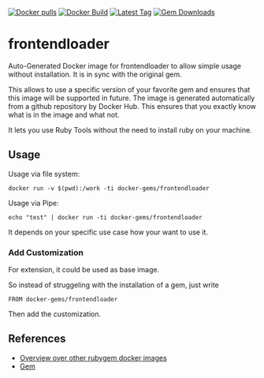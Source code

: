 [![Docker pulls](https://img.shields.io/docker/pulls/rubygem/frontendloader.svg)](https://hub.docker.com/r/rubygem/frontendloader/)
[![Docker Build](https://img.shields.io/docker/automated/rubygem/frontendloader.svg)](https://hub.docker.com/r/rubygem/frontendloader/)
[![Latest Tag](https://img.shields.io/github/tag/docker-rubygem/frontendloader.svg)](https://hub.docker.com/r/rubygem/frontendloader/)
[![Gem Downloads](https://img.shields.io/gem/dt/frontendloader.svg)](https://rubygems.org/gems/frontendloader/)
# frontendloader

Auto-Generated Docker image for frontendloader to allow simple usage without installation.
It is in sync with the original gem.

This allows to use a specific version of your favorite gem and ensures that this image will be supported in future.
The image is generated automatically from a github repository by Docker Hub.
This ensures that you exactly know what is in the image and what not.

It lets you use Ruby Tools without the need to install ruby on your machine.

## Usage

Usage via file system:

`docker run -v $(pwd):/work -ti docker-gems/frontendloader`

Usage via Pipe:

`echo "test" | docker run -ti docker-gems/frontendloader`

It depends on your specific use case how your want to use it.

### Add Customization

For extension, it could be used as base image.

So instead of struggeling with the installation of a gem, just write

`FROM docker-gems/frontendloader`

Then add the customization.

## References

 - [Overview over other rubygem docker images](https://github.com/thinkbot/docker-rubygem)
 - [Gem](https://rubygems.org/gems/frontendloader/)
